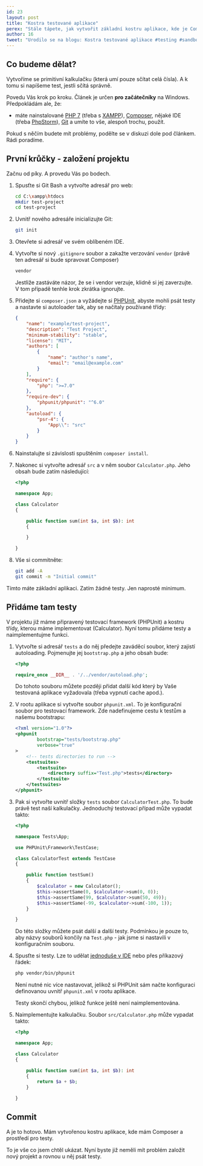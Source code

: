 ```yaml
---
id: 23
layout: post
title: "Kostra testované aplikace"
perex: "Stále tápete, jak vytvořit základní kostru aplikace, kde je Composer vč. autoloaderu a máte i testy? Podíváme se na to, že to je velmi jednoduché."
author: 16
tweet: "Urodilo se na blogu: Kostra testované aplikace #testing #sandbox"
---
```


## Co budeme dělat?

Vytvoříme se primitivní kalkulačku (která umí pouze sčítat celá čísla). A k tomu si napíšeme test, jestli sčítá správně.

Povedu Vás krok po kroku. Článek je určen **pro začátečníky** na Windows. Předpokládám ale, že:

* máte nainstalované [PHP 7](http://php.net/) (třeba s [XAMPP](https://www.apachefriends.org/download.html)), [Composer](https://getcomposer.org/), nějaké IDE (třeba [PhpStorm](https://www.jetbrains.com/phpstorm/)), [Git](https://git-scm.com/) a umíte to vše, alespoň trochu, použít.

Pokud s něčím budete mít problémy, podělte se v diskuzi dole pod článkem. Rádi poradíme.

## První krůčky - založení projektu

Začnu od píky. A provedu Vás po bodech.

1. Spusťte si Git Bash a vytvořte adresář pro web:

    ```bash
    cd C:\xampp\htdocs
    mkdir test-project
    cd test-project
    ```

2. Uvnitř nového adresáře inicializujte Git:

    ```bash
    git init
    ```

3. Otevřete si adresář ve svém oblíbeném IDE.

4. Vytvořte si nový `.gitignore` soubor a zakažte verzování `vendor` (právě ten adresář si bude spravovat Composer)

    ```bash
    vendor
    ```

    Jestliže zastáváte názor, že se i vendor verzuje, klidně si jej zaverzujte. V tom případě tenhle krok zkrátka ignorujte.

5. Přidejte si `composer.json` a vyžádejte si [PHPUnit](https://phpunit.de/), abyste mohli psát testy a nastavte si autoloader tak, aby se načítaly používané třídy:

    ```json
    {
        "name": "example/test-project",
        "description": "Test Project",
        "minimum-stability": "stable",
        "license": "MIT",
        "authors": [
            {
                "name": "author's name",
                "email": "email@example.com"
            }
        ],
        "require": {
            "php": ">=7.0"
        },
        "require-dev": {
            "phpunit/phpunit": "^6.0"
        },
        "autoload": {
            "psr-4": {
                "App\\": "src"
            }
        }
    }

    ```

6. Nainstalujte si závislosti spuštěním `composer install`.

7. Nakonec si vytvořte adresář `src` a v něm soubor `Calculator.php`. Jeho obsah bude zatím následující:

    ```php
    <?php

    namespace App;

    class Calculator
    {

        public function sum(int $a, int $b): int
        {

        }

    }

    ```

8. Vše si commitněte:

    ```bash
    git add -A
    git commit -m "Initial commit"
    ```

Tímto máte základní aplikaci. Zatím žádné testy. Jen naprosté minimum.

## Přidáme tam testy

V projektu již máme připravený testovací framework (PHPUnit) a kostru třídy, kterou máme implementovat (Calculator). Nyní tomu přidáme testy a naimplementujme funkci.

1. Vytvořte si adresář `tests` a do něj předejte zaváděcí soubor, který zajistí autoloading. Pojmenujte jej `bootstrap.php` a jeho obsah bude:

    ```php
    <?php

    require_once __DIR__ . '/../vendor/autoload.php';

    ```

    Do tohoto souboru můžete později přidat další kód který by Vaše testovaná aplikace vyžadovala (třeba vypnutí cache apod.).

2. V rootu aplikace si vytvořte soubor `phpunit.xml`. To je konfigurační soubor pro testovací framework. Zde nadefinujeme cestu k testům a našemu bootstrapu:

    ```xml
    <?xml version="1.0"?>
    <phpunit
            bootstrap="tests/bootstrap.php"
            verbose="true"
    >
        <!-- tests directories to run -->
        <testsuites>
            <testsuite>
                <directory suffix="Test.php">tests</directory>
            </testsuite>
        </testsuites>
    </phpunit>

    ```

3. Pak si vytvořte uvnitř složky `tests` soubor `CalculatorTest.php`. To bude právě test naší kalkulačky. Jednoduchý testovací případ může vypadat takto:

    ```php
    <?php

    namespace Tests\App;

    use PHPUnit\Framework\TestCase;

    class CalculatorTest extends TestCase
    {

        public function testSum()
        {
            $calculator = new Calculator();
            $this->assertSame(0, $calculator->sum(0, 0));
            $this->assertSame(99, $calculator->sum(50, 49));
            $this->assertSame(-99, $calculator->sum(-100, 1));
        }

    }

    ```

    Do této složky můžete psát další a další testy. Podmínkou je pouze to, aby názvy souborů končily na `Test.php` - jak jsme si nastavili v konfiguračním souboru.

4. Spusťte si testy. Lze to udělat [jednoduše v IDE](https://www.jetbrains.com/help/phpstorm/2016.3/phpunit.html) nebo přes příkazový řádek:

    ```bash
    php vendor/bin/phpunit
    ```

    Není nutné nic více nastavovat, jelikož si PHPUnit sám načte konfiguraci definovanou uvnitř `phpunit.xml` v rootu aplikace.

    Testy skončí chybou, jelikož funkce ještě není naimplementována.

5. Naimplementujte kalkulačku. Soubor `src/Calculator.php` může vypadat takto:

    ```php
    <?php

    namespace App;

    class Calculator
    {

        public function sum(int $a, int $b): int
        {
            return $a + $b;
        }

    }

    ```

## Commit

A je to hotovo. Mám vytvořenou kostru aplikace, kde mám Composer a prostředí pro testy.

To je vše co jsem chtěl ukázat. Nyní byste již neměli mít problém založit nový projekt a rovnou u něj psát testy.
